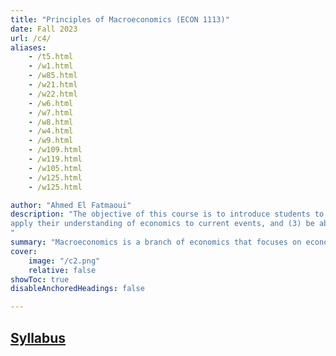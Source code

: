 ```yaml
---
title: "Principles of Macroeconomics (ECON 1113)" 
date: Fall 2023
url: /c4/
aliases: 
    - /t5.html
    - /w1.html
    - /w85.html
    - /w21.html
    - /w22.html
    - /w6.html
    - /w7.html
    - /w8.html
    - /w4.html
    - /w9.html
    - /w109.html
    - /w119.html
    - /w105.html
    - /w125.html
    - /w125.html

author: "Ahmed El Fatmaoui"
description: "The objective of this course is to introduce students to basic Macroeconomics concepts and prepare them for future economic classes. By the end of this class, students should be able to (1) understand and explain basic macroeconomic concepts and basic elements of how the economy in the US is structured, (2)
apply their understanding of economics to current events, and (3) be able to distinguish between correct and incorrect economic logic
" 
summary: "Macroeconomics is a branch of economics that focuses on economic outcomes at the national level.  Questions like: “Why are some countries rich while others are poor?” and “Why do some countries experience rapid growth while others stagnate?” are complicated.  They are also best addressed after becoming familiar with a set of “tools” that facilitate a deep understanding of economic outcomes." 
cover:
    image: "/c2.png"
    relative: false
showToc: true
disableAnchoredHeadings: false

---
```



## [Syllabus](/Syllabus_Fall_2023_ECON_1113.pdf)




